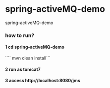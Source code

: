 # spring-activeMQ-demo
spring-activeMQ-demo

### how to run?
#### 1 cd spring-activeMQ-demo
```` mvn clean install```
#### 2 run as tomcat7
#### 3 access http://localhost:8080/jms
